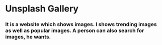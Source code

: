 # Unsplash Gallery
### It is a website which shows images. I shows trending images as well as popular images. A person can also search for images, he wants.
